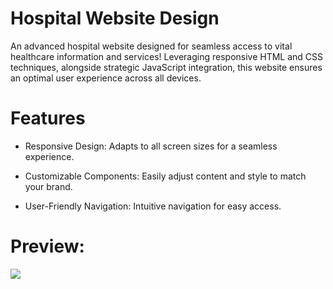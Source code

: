 # Hospital Website Design



<p> An advanced hospital website designed for seamless access to vital healthcare information and services! Leveraging responsive HTML and CSS techniques, alongside strategic JavaScript integration, this website ensures an optimal user experience across all devices.</p>

<h1>Features</h1>

<list>
  
- Responsive Design: Adapts to all screen sizes for a seamless experience.
  
- Customizable Components: Easily adjust content and style to match your brand.
  
- User-Friendly Navigation: Intuitive navigation for easy access.
  
</list>

<h1> Preview: </h1>

![](screenshot.gif)

